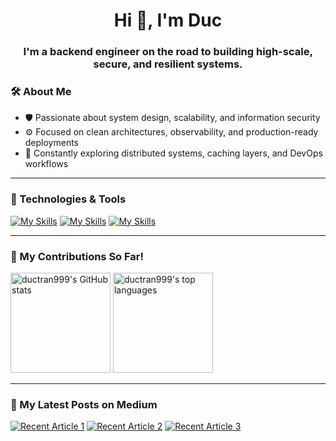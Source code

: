 <h1 align="center">Hi 👋, I'm Duc </h1>
<h3 align="center">
I'm a backend engineer on the road to building <strong>high-scale</strong>, <strong>secure</strong>, and <strong>resilient systems</strong>.
</h3>

### 🛠️ About Me

- 🛡️ Passionate about system design, scalability, and information security
- ⚙️ Focused on clean architectures, observability, and production-ready deployments
- 🧠 Constantly exploring distributed systems, caching layers, and DevOps workflows

---

### 🚀 Technologies & Tools

[![My Skills](https://skillicons.dev/icons?i=go,js)](https://skillicons.dev)
[![My Skills](https://skillicons.dev/icons?i=postgres,redis,kafka)](https://skillicons.dev)
[![My Skills](https://skillicons.dev/icons?i=docker,kubernetes,grafana,jenkins)](https://skillicons.dev)

---

### 🌱 My Contributions So Far!
<p>
<img src="https://github-readme-stats.vercel.app/api?username=ductran999&show_icons=true&theme=dracula" alt="ductran999's GitHub stats" height="160"/>
<img src="https://github-readme-stats.vercel.app/api/top-langs/?username=ductran999&layout=compact&theme=dracula&hide=html,php,css" alt="ductran999's top languages" height="160"/>
</p>

---

### 📝 My Latest Posts on Medium
<a target="_blank" href="https://github-readme-medium-recent-article.vercel.app/medium/@tranaduc9x/0"><img src="https://github-readme-medium-recent-article.vercel.app/medium/@tranaduc9x/0" alt="Recent Article 1"></a>
<a target="_blank" href="https://github-readme-medium-recent-article.vercel.app/medium/@tranaduc9x/1"><img src="https://github-readme-medium-recent-article.vercel.app/medium/@tranaduc9x/1" alt="Recent Article 2"></a>
<a target="_blank" href="https://github-readme-medium-recent-article.vercel.app/medium/@tranaduc9x/2"><img src="https://github-readme-medium-recent-article.vercel.app/medium/@tranaduc9x/2" alt="Recent Article 3"></a>

